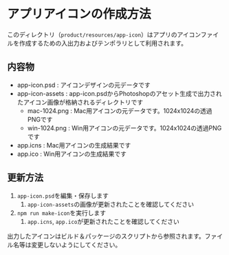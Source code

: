 # アプリアイコンの作成方法

このディレクトリ（`product/resources/app-icon`）はアプリのアイコンファイルを作成するための入出力およびテンポラリとして利用されます。

## 内容物

- app-icon.psd : アイコンデザインの元データです
- app-icon-assets : app-icon.psdからPhotoshopのアセット生成で出力されたアイコン画像が格納されるディレクトリです
  - mac-1024.png : Mac用アイコンの元データです。1024x1024の透過PNGです
  - win-1024.png : Win用アイコンの元データです。1024x1024の透過PNGです
- app.icns : Mac用アイコンの生成結果です
- app.ico : Win用アイコンの生成結果です

## 更新方法

1. `app-icon.psd`を編集・保存します
   1. `app-icon-assets`の画像が更新されたことを確認してください
2. `npm run make-icon`を実行します
   1. `app.icns`, `app.ico`が更新されたことを確認してください

出力したアイコンはビルド＆パッケージのスクリプトから参照されます。ファイル名等は変更しないようにしてください。
